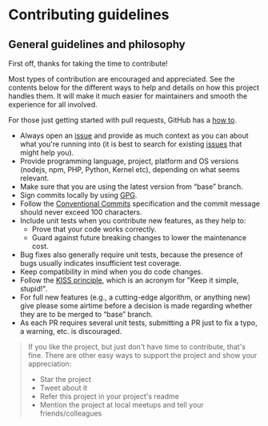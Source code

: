 # Contributing guidelines

## General guidelines and philosophy

First off, thanks for taking the time to contribute!

Most types of contribution are encouraged and appreciated. See the contents below for the different ways to help and details on how this project handles them. It will make it much easier for maintainers and smooth the experience for all involved.

For those just getting started with pull requests, GitHub has a [how to](https://help.github.com/articles/using-pull-requests/).

- Always open an [issue](/issues/new) and provide as much context as you can about what you're running into (it is best to search for existing [issues](/issues) that might help you).
- Provide programming language, project, platform and OS versions (nodejs, npm, PHP, Python, Kernel etc), depending on what seems relevant.
- Make sure that you are using the latest version from “base” branch.
- Sign commits locally by using [GPG](https://docs.github.com/en/authentication/managing-commit-signature-verification/signing-commits).
- Follow the [Conventional Commits](https://www.conventionalcommits.org) specification and the commit message should never exceed 100 characters.
- Include unit tests when you contribute new features, as they help to:
  - Prove that your code works correctly.
  - Guard against future breaking changes to lower the maintenance cost.
- Bug fixes also generally require unit tests, because the presence of bugs usually indicates insufficient test coverage.
- Keep compatibility in mind when you do code changes.
- Follow the [KISS principle](https://en.wikipedia.org/wiki/KISS_principle), which is an acronym for "Keep it simple, stupid!".
- For full new features (e.g., a cutting-edge algorithm, or anything new) give please some airtime before a decision is made regarding whether they are to be merged to “base” branch.
- As each PR requires several unit tests, submitting a PR just to fix a typo, a warning, etc. is discouraged.

> If you like the project, but just don't have time to contribute, that's fine. There are other easy ways to support the project and show your appreciation:
>
> - Star the project
> - Tweet about it
> - Refer this project in your project's readme
> - Mention the project at local meetups and tell your friends/colleagues
